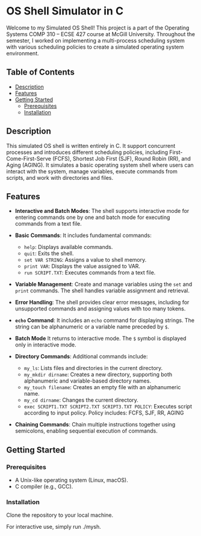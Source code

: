 # OS Shell Simulator in C

Welcome to my Simulated OS Shell! This project is a part of the Operating Systems COMP 310 – ECSE 427 course at McGill University. Throughout the semester, I worked on implementing a multi-process scheduling system with various scheduling policies to create a simulated operating system environment.

## Table of Contents

- [Description](#description)
- [Features](#features)
- [Getting Started](#getting-started)
  - [Prerequisites](#prerequisites)
  - [Installation](#installation)


## Description

This simulated OS shell is written entirely in C. It support concurrent processes and introduces different scheduling policies, including First-Come-First-Serve (FCFS), Shortest Job First (SJF), Round Robin (RR), and Aging (AGING). It simulates a basic operating system shell where users can interact with the system, manage variables, execute commands from scripts, and work with directories and files.



## Features

- **Interactive and Batch Modes**: The shell supports interactive mode for entering commands one by one and batch mode for executing commands from a text file.

- **Basic Commands**: It includes fundamental commands:
  - `help`: Displays available commands.
  - `quit`: Exits the shell.
  - `set VAR STRING`: Assigns a value to shell memory.
  - `print VAR`: Displays the value assigned to VAR.
  - `run SCRIPT.TXT`: Executes commands from a text file.

- **Variable Management**: Create and manage variables using the `set` and `print` commands. The shell handles variable assignment and retrieval.

- **Error Handling**: The shell provides clear error messages, including for unsupported commands and assigning values with too many tokens.

- **`echo` Command**: It includes an `echo` command for displaying strings. The string can be alphanumeric or a variable name preceded by `$`.

- **Batch Mode** It returns to interactive mode. The `$` symbol is displayed only in interactive mode.

- **Directory Commands**: Additional commands include:
  - `my_ls`: Lists files and directories in the current directory.
  - `my_mkdir dirname`: Creates a new directory, supporting both alphanumeric and variable-based directory names.
  - `my_touch filename`: Creates an empty file with an alphanumeric name.
  - `my_cd dirname`: Changes the current directory.
  - `exec SCRIPT1.TXT SCRIPT2.TXT SCRIPT3.TXT POLICY`: Executes script according to input policy. Policy includes: FCFS, SJF, RR, AGING

- **Chaining Commands**: Chain multiple instructions together using semicolons, enabling sequential execution of commands.



## Getting Started

### Prerequisites

- A Unix-like operating system (Linux, macOS).
- C compiler (e.g., GCC).

### Installation

Clone the repository to your local machine.

For interactive use, simply run ./mysh.




